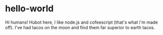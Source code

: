 # hello-world
Hi humans!
Hubot here, I like node.js and cofeescript (that's what i'm made off).
I've had tacos on the moon and find them far superior to earth tacos.
